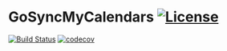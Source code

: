 # GoSyncMyCalendars [![License](https://img.shields.io/badge/License-BSD%203--Clause-blue.svg)](https://opensource.org/licenses/BSD-3-Clause)

[![Build Status](https://api.travis-ci.com/TetAlius/GoSyncMyCalendars.svg?token=yzvUuJkfxjU5yMcMYcdq&branch=improve-independency)](https://travis-ci.com/TetAlius/GoSyncMyCalendars)
[![codecov](https://codecov.io/gh/TetAlius/GoSyncMyCalendars/branch/improve-independency/graph/badge.svg?token=dkwvwfDqdA)](https://codecov.io/gh/TetAlius/GoSyncMyCalendars)

